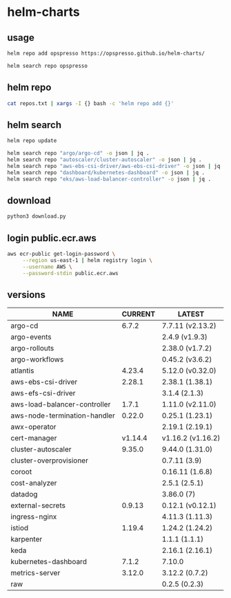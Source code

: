 # helm-charts

## usage

```bash
helm repo add opspresso https://opspresso.github.io/helm-charts/

helm search repo opspresso
```

## helm repo

```bash
cat repos.txt | xargs -I {} bash -c 'helm repo add {}'
```

## helm search

```bash
helm repo update

helm search repo "argo/argo-cd" -o json | jq .
helm search repo "autoscaler/cluster-autoscaler" -o json | jq .
helm search repo "aws-ebs-csi-driver/aws-ebs-csi-driver" -o json | jq .
helm search repo "dashboard/kubernetes-dashboard" -o json | jq .
helm search repo "eks/aws-load-balancer-controller" -o json | jq .
```

## download

```bash
python3 download.py
```

## login public.ecr.aws

```bash
aws ecr-public get-login-password \
     --region us-east-1 | helm registry login \
     --username AWS \
     --password-stdin public.ecr.aws
```

## versions

<!--- BEGIN_VERSION --->
| NAME | CURRENT | LATEST |
| --- | --- | --- |
| argo-cd | 6.7.2 | 7.7.11 (v2.13.2) |
| argo-events |  | 2.4.9 (v1.9.3) |
| argo-rollouts |  | 2.38.0 (v1.7.2) |
| argo-workflows |  | 0.45.2 (v3.6.2) |
| atlantis | 4.23.4 | 5.12.0 (v0.32.0) |
| aws-ebs-csi-driver | 2.28.1 | 2.38.1 (1.38.1) |
| aws-efs-csi-driver |  | 3.1.4 (2.1.3) |
| aws-load-balancer-controller | 1.7.1 | 1.11.0 (v2.11.0) |
| aws-node-termination-handler | 0.22.0 | 0.25.1 (1.23.1) |
| awx-operator |  | 2.19.1 (2.19.1) |
| cert-manager | v1.14.4 | v1.16.2 (v1.16.2) |
| cluster-autoscaler | 9.35.0 | 9.44.0 (1.31.0) |
| cluster-overprovisioner |  | 0.7.11 (3.9) |
| coroot |  | 0.16.11 (1.6.8) |
| cost-analyzer |  | 2.5.1 (2.5.1) |
| datadog |  | 3.86.0 (7) |
| external-secrets | 0.9.13 | 0.12.1 (v0.12.1) |
| ingress-nginx |  | 4.11.3 (1.11.3) |
| istiod | 1.19.4 | 1.24.2 (1.24.2) |
| karpenter |  | 1.1.1 (1.1.1) |
| keda |  | 2.16.1 (2.16.1) |
| kubernetes-dashboard | 7.1.2 | 7.10.0 |
| metrics-server | 3.12.0 | 3.12.2 (0.7.2) |
| raw |  | 0.2.5 (0.2.3) |
<!--- END_VERSION --->

